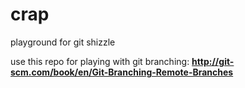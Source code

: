 crap
====

playground for git shizzle

use this repo for playing with git branching: **http://git-scm.com/book/en/Git-Branching-Remote-Branches**
